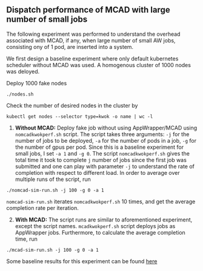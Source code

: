 ## Dispatch performance of MCAD with large number of small jobs
The following experiment was performed to understand the overhead associated with MCAD, if any, when large number of small AW jobs, consisting ony of 1 pod, are inserted into a system.

We first design a baseline experiment where only default kubernetes scheduler without MCAD was used. A homogenous cluster of 1000 nodes was deloyed.

Deploy 1000 fake nodes
```
./nodes.sh
```

Check the number of desired nodes in the cluster by 
```
kubectl get nodes --selector type=kwok -o name | wc -l
```

1. **Without MCAD:** Deploy fake job without using AppWrapper/MCAD using `nomcadkwokperf.sh` script. The script takes three arguments: `-j` for the number of jobs to be deployed, `-a` for the number of pods in a job, `-g` for the number of gpus per pod. Since this is a baseline experiment for small jobs, I set `-a 1` and `-g 0`.  The script `nomcadkwokperf.sh` gives the total time it took to complete `j` number of jobs since the first job was submitted and one can play with parameter `-j` to understand the rate of completion with respect to different load. In order to average over multiple runs of the script, run 

```
./nomcad-sim-run.sh -j 100 -g 0 -a 1
```
`nomcad-sim-run.sh` iterates `nomcadkwokperf.sh` 10 times, and get the average completion rate per iteration. 

2. **With MCAD:** The script runs are similar to aforementioned experiment, except the script names. `mcadkwokperf.sh` script deploys jobs as AppWrapper jobs. Furthermore, to calculate the average completion time, run 
```
./mcad-sim-run.sh -j 100 -g 0 -a 1
```


Some baseline results for this experiment can be found [here](https://ibm.box.com/s/glxzte7g4rtk1ew0i7gc17kxugyqn59j)
